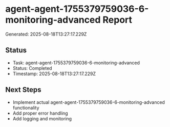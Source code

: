 # agent-agent-1755379759036-6-monitoring-advanced Report

Generated: 2025-08-18T13:27:17.229Z

## Status
- Task: agent-agent-1755379759036-6-monitoring-advanced
- Status: Completed
- Timestamp: 2025-08-18T13:27:17.229Z

## Next Steps
- Implement actual agent-agent-1755379759036-6-monitoring-advanced functionality
- Add proper error handling
- Add logging and monitoring
